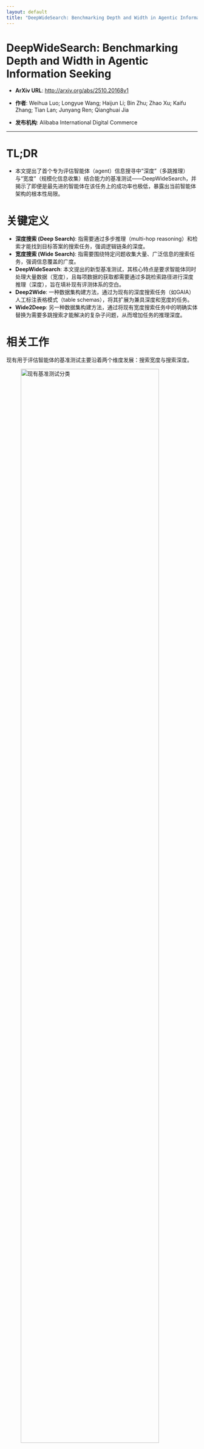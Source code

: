 ```yaml
---
layout: default
title: "DeepWideSearch: Benchmarking Depth and Width in Agentic Information Seeking"
---
```


# DeepWideSearch: Benchmarking Depth and Width in Agentic Information Seeking

- **ArXiv URL**: http://arxiv.org/abs/2510.20168v1

- **作者**: Weihua Luo; Longyue Wang; Haijun Li; Bin Zhu; Zhao Xu; Kaifu Zhang; Tian Lan; Junyang Ren; Qianghuai Jia

- **发布机构**: Alibaba International Digital Commerce

---

# TL;DR
*   本文提出了首个专为评估智能体（agent）信息搜寻中“深度”（多跳推理）与“宽度”（规模化信息收集）结合能力的基准测试——DeepWideSearch，并揭示了即便是最先进的智能体在该任务上的成功率也极低，暴露出当前智能体架构的根本性局限。

# 关键定义
*   **深度搜索 (Deep Search)**: 指需要通过多步推理（multi-hop reasoning）和检索才能找到目标答案的搜索任务，强调逻辑链条的深度。
*   **宽度搜索 (Wide Search)**: 指需要围绕特定问题收集大量、广泛信息的搜索任务，强调信息覆盖的广度。
*   **DeepWideSearch**: 本文提出的新型基准测试，其核心特点是要求智能体同时处理大量数据（宽度），且每项数据的获取都需要通过多跳检索路径进行深度推理（深度），旨在填补现有评测体系的空白。
*   **Deep2Wide**: 一种数据集构建方法，通过为现有的深度搜索任务（如GAIA）人工标注表格模式（table schemas），将其扩展为兼具深度和宽度的任务。
*   **Wide2Deep**: 另一种数据集构建方法，通过将现有宽度搜索任务中的明确实体替换为需要多跳搜索才能解决的复杂子问题，从而增加任务的推理深度。

# 相关工作
现有用于评估智能体的基准测试主要沿着两个维度发展：搜索宽度与搜索深度。

<img src="/images/2510.20168v1/x2.jpg" alt="现有基准测试分类" style="width:85%; max-width:600px; margin:auto; display:block;">

*   **研究现状**:
    *   **深度推理型**: 如GAIA和BrowseComp，专注于评估智能体在复杂问题上的多跳推理和检索能力。
    *   **宽度收集型**: 如WideSearch和PaSa，侧重于评估智能体围绕特定主题收集全面信息的能力。
    *   **简单事实查找型**: 如TriviaQA和HotpotQA，任务相对简单。

*   **存在问题**: 当前没有任何基准测试能同时评估智能体在广度探索和深度推理上的综合能力。现实世界中的许多复杂任务，如全面的市场分析，恰恰需要这种“深宽结合”的能力，即需要收集大量候选信息（宽度），并对每个候选信息进行深度验证（深度）。这种组合复杂性超出了现有基准的评估范围。

*   **本文目标**: 针对这一评测空白，本文引入了DeepWideSearch，首个明确设计用于评估智能体在深宽信息搜寻（deep and wide information seeking）方面能力的基准测试。

# 本文方法
## 任务设定
DeepWideSearch框架要求智能体在处理任务时，既要进行深度推理，又要进行大规模信息收集。

*   **输入**: 每个任务定义为一个元组 $$$(Q, C)$$$，其中 $$Q$$ 是一个复杂的自然语言查询，$$C$$ 定义了需要收集和验证的属性及约束的表格模式。
*   **输出**: 智能体需要生成一个结构化的表格响应 $$R$$，这需要通过广泛搜索来收集众多候选条目，并通过深度搜索来验证每个条目的具体信息。

<img src="/images/2510.20168v1/x3.jpg" alt="DeepWideSearch 任务图示" style="width:85%; max-width:600px; margin:auto; display:block;">

## 数据集构建方法
为了高效构建具有高质量和复杂度的测试实例，本文提出了两种基于现有数据集的转换方法，并辅以人工验证。

<img src="/images/2510.20168v1/x4.jpg" alt="数据集构建流程" style="width:90%; max-width:700px; margin:auto; display:block;">

### ### Deep2Wide转换
该方法旨在将现有的深度搜索数据集扩展至更广的信息范围。
1.  **核心实体提取 (Core Entity Extraction)**: 从BrowseComp等深度搜索数据集中筛选出问题，其答案可作为核心实体（Core Entity）。
2.  **表格模式定义 (Schema Definition)**: 人工标注员为这些核心实体设计相关的表格结构，定义需要收集的信息属性。
3.  **答案填充 (Answer Population)**: 标注员通过详尽的网络搜索来填充表格，确保数据的高质量。为保证答案的时效性，每个问题都加入了时间戳。

### ### Wide2Deep转换
该方法旨在增加宽度搜索任务的推理深度。
1.  **核心实体提取**: 使用LLM从WideSearch等宽度搜索数据集中识别出核心实体。
2.  **子问题合成 (Sub-question Synthesis)**: 基于核心实体信息，利用一个搜索智能体自动生成一个复杂的子问题。该子问题需满足两个条件：(a) 答案唯一；(b) 无法直接从问题中推断，至少需要一次额外的网络搜索。
3.  **问题融合 (Question Fusion)**: 使用LLM将新生成的深度子问题与原始的宽度搜索查询进行融合。
4.  **人工验证 (Human Validation)**: 由标注员团队对合成的问题进行验证和优化，确保其唯一性、复杂性和语言的自然性。

## 数据统计
DeepWideSearch在复杂性上远超现有基准。平均每个任务需要处理414.1个信息单元，识别核心实体的平均搜索步骤为4.21步，是WideSearch的近4倍。该数据集包含220个问题，覆盖15个不同领域，支持中英双语。

## 评测指标
从深度、宽度和效率三个维度评估智能体性能。

### ### 深度评测
*   **列F1值 (Column F1)**: 计算智能体输出表格与标准答案表格在唯一标识列（通常是核心实体）上的F1分数。这可以看作是对传统深度搜索准确率的扩展，用于衡量一组实体的识别精度。
*   **核心实体准确率 (Core Entity Accuracy)**: 一个额外的指标，直接评估智能体识别问题核心实体的能力。

### ### 宽度评测
*   **成功率 (Success Rate)**: 一个二元指标，当且仅当智能体输出的表格与标准答案完全一致时才算成功。
*   **行F1值 (Row F1)**: 在行（即每个实体及其所有属性）的粒度上计算精确率、召回率和F1值，衡量实体完整信息的检索情况。
*   **项F1值 (Item F1)**: 在单个单元格的粒度上计算准确性，是最精细的指标。

### ### 效率评测
*   **Token消耗 (Tokens)**: 整个任务过程中消耗的总Token数量。
*   **预估成本 (Cost)**: 根据模型API定价估算出的费用。

为了保证结果的稳健性，每个问题进行四次独立运行，并报告平均值（Avg@4）、最佳值（Best@4）和至少成功一次的比例（Pass@4）。

# 实验结论
## 主要结果


| 模型/智能体 | 列F1 (Avg@4) | 核心实体准确率 (Avg@4) | 行F1 (Avg@4) | 项F1 (Avg@4) | 成功率 (Avg@4) | 成功率 (Pass@4) |
| --- | --- | --- | --- | --- | --- | --- |
| **LLMs** | | | | | | |
| GPT-5 | 42.12 | 58.41 | 10.66 | 21.08 | 0.00% | 0.00% |
| Claude Sonnet 4 | 32.63 | 57.95 | 9.49 | 20.31 | 0.45% | 1.82% |
| Gemini 2.5 Pro | **45.27** | **73.98** | **12.44** | **24.59** | 0.45% | **1.82%** |
| ... | ... | ... | ... | ... | ... | ... |
| **智能体系统** | | | | | | |
| WebSailor (GPT-5) | 39.40 | 74.32 | 11.23 | 24.23 | 0.91% | 1.82% |
| WebSailor (C Sonnet 4) | 33.15 | 70.91 | 11.20 | 25.13 | **1.36%** | **2.27%** |
| WebSailor (G 2.5 Pro) | 39.81 | 68.64 | 11.83 | 24.27 | **1.36%** | **2.27%** |
| ... | ... | ... | ... | ... | ... | ... |

*   **总体表现极差**: 即便是最先进的智能体系统，在DeepWideSearch上的平均成功率也仅为2.39%，证实了同时处理深度和宽度任务的巨大挑战。
*   **Gemini 2.5 Pro表现突出**: 作为基础LLM，Gemini 2.5 Pro在深度指标（列F1和核心实体准确率）上甚至超越了部分智能体系统，表明其拥有强大的推理能力和丰富的内部知识。

## 深度指标分析
*   智能体框架普遍能提升基础LLM的核心实体识别能力（CE Acc.）。例如，WebSailor将GPT-5的CE Acc.从58.41%提升至74.32%。这得益于智能体的迭代式工具调用和多步推理机制。
*   然而，一个关键的限制是：即便智能体成功识别了核心实体，它们也无法可靠地收集完整的相关信息。在列F1值上，智能体系统的表现甚至可能不如直接利用内部知识的基础LLM。

## 宽度指标分析
*   大多数智能体框架未能显著提升基础LLM的宽度搜索能力。与基础LLM相比，多个智能体系统在宽度指标上表现出性能退化。
*   分析发现，某些智能体架构（如Smolagents）在调用工具前缺乏充分的推理，导致无法形成精确的搜索查询，从而影响信息覆盖的广度。

## 分析
### ### 效率分析
DeepWideSearch任务的计算开销巨大。即使是SOTA智能体，平均解决一个问题的成本也高达$1.40至$2.75，且很多问题仍未解决。在考虑网络不稳定和工具调用重试的情况下，成本会更高。这表明当前智能体架构在可扩展性方面存在严重不足。

### ### 工具调用分析

| 模型 (WebSailor) | 搜索工具调用次数 | 访问工具调用次数 |
| --- | --- | --- |
| GPT-5 | 8.72 | 16.59 |
| Claude Sonnet 4 | **23.23** | **24.16** |
| Gemini 2.5 Pro | 4.77 | 6.83 |

数据显示，表现更优的Claude Sonnet 4智能体进行了更多的搜索工具调用，这表明增加搜索广度有助于提升性能。

### ### 不同构建方法下的性能差异
实验表明，由Deep2Wide方法生成的数据比Wide2Deep方法生成的更具挑战性。在Deep2Wide子集上，智能体的成功率几乎为零，核心实体准确率也远低于Wide2Deep子集（33.29% vs 88.84%）。这说明Wide2Deep中合成的子问题相对更容易解决。

### ### 分主题性能分析

<img src="/images/2510.20168v1/x5.jpg" alt="各主题性能表现" style="width:85%; max-width:600px; margin:auto; display:block;">

*   在“商业”、“技术”和“科学”等主题上，智能体表现出较强的深度搜索能力（高列F1和CE准确率），但在宽度指标上表现很差。这揭示了深度搜索能力强并不等同于宽度搜索能力也强。
*   “地理”和“历史”主题在所有指标上都表现不佳，是最具挑战性的领域。

### ### 错误分析
通过分析失败案例，本文总结了当前智能体的四大失败模式：
1.  **缺乏反思 (Lack of reflection)**: 当遇到错误的搜索路径或工具调用失败时，智能体倾向于直接放弃，而不是分析失败原因并尝试替代方案。
2.  **过度依赖内部知识 (Overreliance on internal knowledge)**: 即使正确识别了核心实体，智能体也常常使用其参数化的内部知识来填充表格，而不是执行网络查询，导致信息过时或不准确。
3.  **检索不充分 (Insufficient retrieval)**: 智能体即使找到了相关网页，也常常未能通过访问操作获取完整上下文，导致信息遗漏。即使执行了访问，网页摘要也可能丢失关键细节。
4.  **上下文溢出 (Context overflow)**: 深宽搜索任务需要大量的推理步骤和工具调用，导致上下文长度急剧膨胀，超出了当前智能体架构的管理能力。

# 总结与未来工作
本文通过引入DeepWideSearch基准，首次量化了信息搜寻领域中结合深度推理与广度收集的挑战，并实验证明了现有SOTA智能体在该任务上的能力严重不足。分析揭示了当前智能体架构在反思、知识使用、检索策略和上下文管理方面的根本性缺陷。

未来的工作方向包括：
1.  **提升数据集难度**: 迭代优化Wide2Deep方法，生成更复杂的子问题。
2.  **对齐真实场景**: 持续优化数据集，使其更贴近真实世界的复杂应用。
3.  **自动化数据生成与评测**: 探索自动化的数据生成技术和免参考（reference-free）的评测指标，以降低对人工标注的依赖，实现数据集的快速扩展。